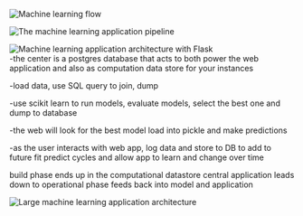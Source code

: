 ![Machine learning flow](machine_learning_flow.jpg)


![The machine learning application pipeline](ML_pipeline.jpg)  


![Machine learning application architecture with Flask](ML_architecture_flask.jpg)    
-the center is a postgres database that acts to both power the web application and also as computation data store for your instances

-load data, use SQL query to join, dump

-use scikit learn to run models, evaluate models, select the best one and dump to database

-the web will look for the best model load into pickle and make predictions

-as the user interacts  with web app, log data and store to DB to add to future fit predict cycles and allow app to learn and change over time

build phase ends up in the computational datastore
central application leads down to operational phase
feeds back into model and application

![Large machine learning application architecture](large_ML_architecture.jpg)
